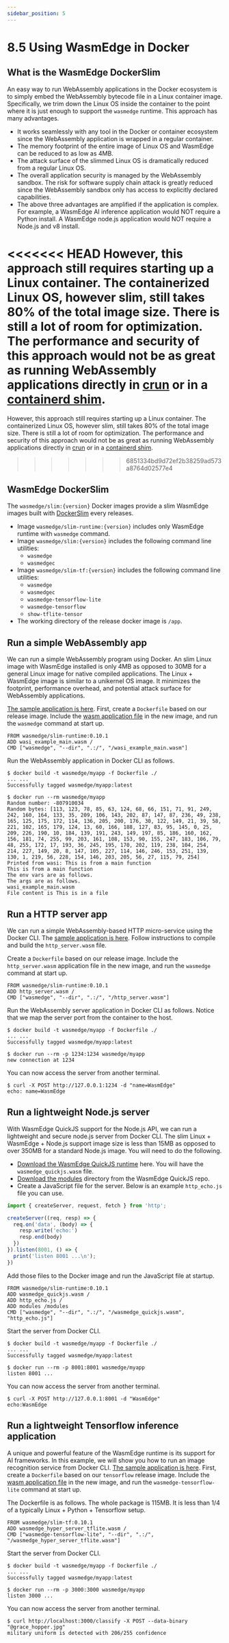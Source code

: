 ```yaml
---
sidebar_position: 5
---
```


# 8.5 Using WasmEdge in Docker

## What is the WasmEdge DockerSlim

An easy way to run WebAssembly applications in the Docker ecosystem is to simply embed the WebAssembly bytecode file in a Linux container image. Specifically, we trim down the Linux OS inside the container to the point where it is just enough to support the `wasmedge` runtime. This approach has many advantages.

* It works seamlessly with any tool in the Docker or container ecosystem since the WebAssembly application is wrapped in a regular container.
* The memory footprint of the entire image of Linux OS and WasmEdge can be reduced to as low as 4MB.
* The attack surface of the slimmed Linux OS is dramatically reduced from a regular Linux OS.
* The overall application security is managed by the WebAssembly sandbox. The risk for software supply chain attack is greatly reduced since the WebAssembly sandbox only has access to explicitly declared capabilities.
* The above three advantages are amplified if the application is complex. For example, a WasmEdge AI inference application would NOT require a Python install. A WasmEdge node.js application would NOT require a Node.js and v8 install.

<<<<<<< HEAD
However, this approach still requires starting up a Linux container. The containerized Linux OS, however slim, still takes 80% of the total image size. There is still a lot of room for optimization. The performance and security of this approach would not be as great as running WebAssembly applications directly in [crun](/develop/deploy/oci-runtime/crun.md) or in a [containerd shim](/develop/deploy/cri-runtime/containerd.md).
=======
However, this approach still requires starting up a Linux container. The containerized Linux OS, however slim, still takes 80% of the total image size. There is still a lot of room for optimization. The performance and security of this approach would not be as great as running WebAssembly applications directly in [crun](/docs/develop/deploy/oci-runtime/crun.md) or in a [containerd shim](/docs/develop/deploy/cri-runtime/containerd.md).
>>>>>>> 6851334bd9d72ef2b38259ad573a8764d02577e4

## WasmEdge DockerSlim

The `wasmedge/slim:{version}` Docker images provide a slim WasmEdge images built with [DockerSlim](https://dockersl.im) every releases.

* Image `wasmedge/slim-runtime:{version}` includes only WasmEdge runtime with `wasmedge` command.
* Image `wasmedge/slim:{version}` includes the following command line utilities:
  * `wasmedge`
  * `wasmedgec`
* Image `wasmedge/slim-tf:{version}` includes the following command line utilities:
  * `wasmedge`
  * `wasmedgec`
  * `wasmedge-tensorflow-lite`
  * `wasmedge-tensorflow`
  * `show-tflite-tensor`
* The working directory of the release docker image is `/app`.

## Run a simple WebAssembly app

We can run a simple WebAssembly program using Docker. An slim Linux image with WasmEdge installed is only 4MB as opposed to 30MB for a general Linux image for native compiled applications. The Linux + WasmEdge image is similar to a unikernel OS image. It minimizes the footprint, performance overhead, and potential attack surface for WebAssembly applications.

[The sample application is here](https://github.com/second-state/wasm-learning/tree/master/cli/wasi). First, create a `Dockerfile` based on our release image. Include the [wasm application file](https://github.com/second-state/wasm-learning/raw/master/cli/wasi/wasi_example_main.wasm) in the new image, and run the `wasmedge` command at start up.

```shell
FROM wasmedge/slim-runtime:0.10.1
ADD wasi_example_main.wasm /
CMD ["wasmedge", "--dir", ".:/", "/wasi_example_main.wasm"]
```

Run the WebAssembly application in Docker CLI as follows.

```shell
$ docker build -t wasmedge/myapp -f Dockerfile ./
... ...
Successfully tagged wasmedge/myapp:latest

$ docker run --rm wasmedge/myapp
Random number: -807910034
Random bytes: [113, 123, 78, 85, 63, 124, 68, 66, 151, 71, 91, 249, 242, 160, 164, 133, 35, 209, 106, 143, 202, 87, 147, 87, 236, 49, 238, 165, 125, 175, 172, 114, 136, 205, 200, 176, 30, 122, 149, 21, 39, 58, 221, 102, 165, 179, 124, 13, 60, 166, 188, 127, 83, 95, 145, 0, 25, 209, 226, 190, 10, 184, 139, 191, 243, 149, 197, 85, 186, 160, 162, 156, 181, 74, 255, 99, 203, 161, 108, 153, 90, 155, 247, 183, 106, 79, 48, 255, 172, 17, 193, 36, 245, 195, 170, 202, 119, 238, 104, 254, 214, 227, 149, 20, 8, 147, 105, 227, 114, 146, 246, 153, 251, 139, 130, 1, 219, 56, 228, 154, 146, 203, 205, 56, 27, 115, 79, 254]
Printed from wasi: This is from a main function
This is from a main function
The env vars are as follows.
The args are as follows.
wasi_example_main.wasm
File content is This is in a file
```

## Run a HTTP server app

We can run a simple WebAssembly-based HTTP micro-service using the Docker CLI. The [sample application is here](https://github.com/second-state/wasmedge_wasi_socket/tree/main/examples/http_server). Follow instructions to compile and build the `http_server.wasm` file.

Create a `Dockerfile` based on our release image. Include the `http_server.wasm` application file in the new image, and run the `wasmedge` command at start up.

```shell
FROM wasmedge/slim-runtime:0.10.1
ADD http_server.wasm /
CMD ["wasmedge", "--dir", ".:/", "/http_server.wasm"]
```

Run the WebAssembly server application in Docker CLI as follows. Notice that we map the server port from the container to the host.

```shell
$ docker build -t wasmedge/myapp -f Dockerfile ./
... ...
Successfully tagged wasmedge/myapp:latest

$ docker run --rm -p 1234:1234 wasmedge/myapp
new connection at 1234
```

You can now access the server from another terminal.

```shell
$ curl -X POST http://127.0.0.1:1234 -d "name=WasmEdge"
echo: name=WasmEdge
```

## Run a lightweight Node.js server

With WasmEdge QuickJS support for the Node.js API, we can run a lightweight and secure node.js server from Docker CLI. The slim Linux + WasmEdge + Node.js support image size is less than 15MB as opposed to over 350MB for a standard Node.js image. You will need to do the following.

* [Download the WasmEdge QuickJS runtime](https://github.com/second-state/wasmedge-quickjs/releases/download/v0.4.0-alpha/wasmedge_quickjs.wasm) here. You will have the `wasmedge_quickjs.wasm` file.
* [Download the modules](https://github.com/second-state/wasmedge-quickjs/tree/main/modules) directory from the WasmEdge QuickJS repo.
* Create a JavaScript file for the server. Below is an example `http_echo.js` file you can use.

```javascript
import { createServer, request, fetch } from 'http';

createServer((req, resp) => {
  req.on('data', (body) => {
    resp.write('echo:')
    resp.end(body)
  })
}).listen(8001, () => {
  print('listen 8001 ...\n');
})
```

Add those files to the Docker image and run the JavaScript file at startup.

```shell
FROM wasmedge/slim-runtime:0.10.1
ADD wasmedge_quickjs.wasm /
ADD http_echo.js /
ADD modules /modules
CMD ["wasmedge", "--dir", ".:/", "/wasmedge_quickjs.wasm", "http_echo.js"]
```

Start the server from Docker CLI.

```shell
$ docker build -t wasmedge/myapp -f Dockerfile ./
... ...
Successfully tagged wasmedge/myapp:latest

$ docker run --rm -p 8001:8001 wasmedge/myapp
listen 8001 ...
```

You can now access the server from another terminal.

```shell
$ curl -X POST http://127.0.0.1:8001 -d "WasmEdge"
echo:WasmEdge
```

## Run a lightweight Tensorflow inference application

A unique and powerful feature of the WasmEdge runtime is its support for AI frameworks. In this example, we will show you how to run an image recognition service from Docker CLI. [The sample application is here](https://github.com/WasmEdge/wasmedge_hyper_demo/tree/main/server-tflite). First, create a `Dockerfile` based on our `tensorflow` release image. Include the [wasm application file](https://github.com/WasmEdge/wasmedge_hyper_demo/raw/main/server-tflite/wasmedge_hyper_server_tflite.wasm) in the new image, and run the `wasmedge-tensorflow-lite` command at start up.

The Dockerfile is as follows. The whole package is 115MB. It is less than 1/4 of a typically Linux + Python + Tensorflow setup.

```shell
FROM wasmedge/slim-tf:0.10.1
ADD wasmedge_hyper_server_tflite.wasm /
CMD ["wasmedge-tensorflow-lite", "--dir", ".:/", "/wasmedge_hyper_server_tflite.wasm"]
```

Start the server from Docker CLI.

```shell
$ docker build -t wasmedge/myapp -f Dockerfile ./
... ...
Successfully tagged wasmedge/myapp:latest

$ docker run --rm -p 3000:3000 wasmedge/myapp
listen 3000 ...
```

You can now access the server from another terminal.

```shell
$ curl http://localhost:3000/classify -X POST --data-binary "@grace_hopper.jpg"
military uniform is detected with 206/255 confidence
```

